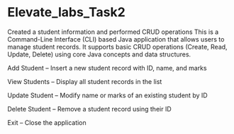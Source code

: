 # Elevate_labs_Task2
Created a student information and performed CRUD operations
This is a Command-Line Interface (CLI) based Java application that allows users to manage student records. It supports basic CRUD operations (Create, Read, Update, Delete) using core Java concepts and data structures.

 Add Student – Insert a new student record with ID, name, and marks

 View Students – Display all student records in the list

 Update Student – Modify name or marks of an existing student by ID

 Delete Student – Remove a student record using their ID

 Exit – Close the application
